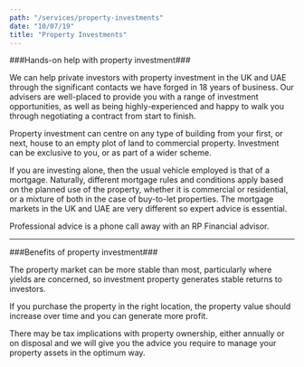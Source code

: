 ```yaml
---
path: "/services/property-investments"
date: "10/07/19"
title: "Property Investments"
---
```


###Hands-on help with property investment###

We can help private investors with property investment in the UK and UAE through the significant contacts we have forged in 18 years of business. Our advisers are well-placed to provide you with a range of investment opportunities, as well as being highly-experienced and happy to walk you through negotiating a contract from start to finish.

Property investment can centre on any type of building from your first, or next, house to an empty plot of land to commercial property. Investment can be exclusive to you, or as part of a wider scheme.

If you are investing alone, then the usual vehicle employed is that of a mortgage. Naturally, different mortgage rules and conditions apply based on the planned use of the property, whether it is commercial or residential, or a mixture of both in the case of buy-to-let properties. The mortgage markets in the UK and UAE are very different so expert advice is essential.

Professional advice is a phone call away with an RP Financial advisor.

***

###Benefits of property investment###

The property market can be more stable than most, particularly where yields are concerned, so investment property generates stable returns to investors.

If you purchase the property in the right location, the property value should increase over time and you can generate more profit.

There may be tax implications with property ownership, either annually or on disposal and we will give you the advice you require to manage your property assets in the optimum way.